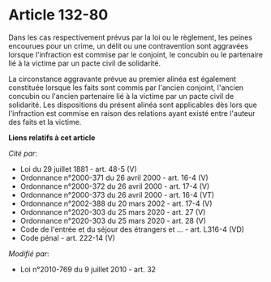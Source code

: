 # Article 132-80

Dans les cas respectivement prévus par la loi ou le règlement, les peines encourues pour un crime, un délit ou une
contravention sont aggravées lorsque l'infraction est commise par le conjoint, le concubin ou le partenaire lié à la victime
par un pacte civil de solidarité.

La circonstance aggravante prévue au premier alinéa est également constituée lorsque les faits sont commis par l'ancien
conjoint, l'ancien concubin ou l'ancien partenaire lié à la victime par un pacte civil de solidarité. Les dispositions du
présent alinéa sont applicables dès lors que l'infraction est commise en raison des relations ayant existé entre l'auteur des
faits et la victime.

**Liens relatifs à cet article**

_Cité par_:

  - Loi du 29 juillet 1881 - art. 48-5 (V)
  - Ordonnance n°2000-371 du 26 avril 2000 - art. 16-4 (V)
  - Ordonnance n°2000-372 du 26 avril 2000 - art. 17-4 (V)
  - Ordonnance n°2000-373 du 26 avril 2000 - art. 16-4 (VT)
  - Ordonnance n°2002-388 du 20 mars 2002 - art. 17-4 (V)
  - Ordonnance n°2020-303 du 25 mars 2020 - art. 27 (V)
  - Ordonnance n°2020-303 du 25 mars 2020 - art. 28 (V)
  - Code de l'entrée et du séjour des étrangers et ... - art. L316-4 (VD)
  - Code pénal - art. 222-14 (V)

_Modifié par_:

  - Loi n°2010-769 du 9 juillet 2010 - art. 32
